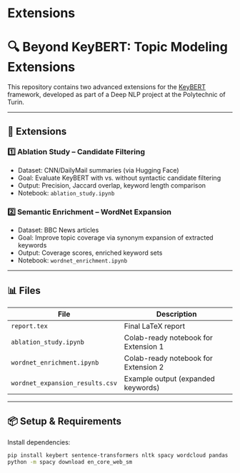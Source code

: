 # Extensions
# 🔍 Beyond KeyBERT: Topic Modeling Extensions

This repository contains two advanced extensions for the [KeyBERT](https://github.com/MaartenGr/KeyBERT) framework, developed as part of a Deep NLP project at the Polytechnic of Turin.

---

## 🧩 Extensions

### 1️⃣ Ablation Study – Candidate Filtering
- Dataset: CNN/DailyMail summaries (via Hugging Face)
- Goal: Evaluate KeyBERT with vs. without syntactic candidate filtering
- Output: Precision, Jaccard overlap, keyword length comparison
- Notebook: `ablation_study.ipynb`

### 2️⃣ Semantic Enrichment – WordNet Expansion
- Dataset: BBC News articles
- Goal: Improve topic coverage via synonym expansion of extracted keywords
- Output: Coverage scores, enriched keyword sets
- Notebook: `wordnet_enrichment.ipynb`

---

## 📊 Files

| File                          | Description                            |
|-------------------------------|----------------------------------------|
| `report.tex`                  | Final LaTeX report                     |
| `ablation_study.ipynb`        | Colab-ready notebook for Extension 1   |
| `wordnet_enrichment.ipynb`    | Colab-ready notebook for Extension 2   |
| `wordnet_expansion_results.csv` | Example output (expanded keywords)   |

---

## 📦 Setup & Requirements

Install dependencies:
```bash
pip install keybert sentence-transformers nltk spacy wordcloud pandas
python -m spacy download en_core_web_sm
